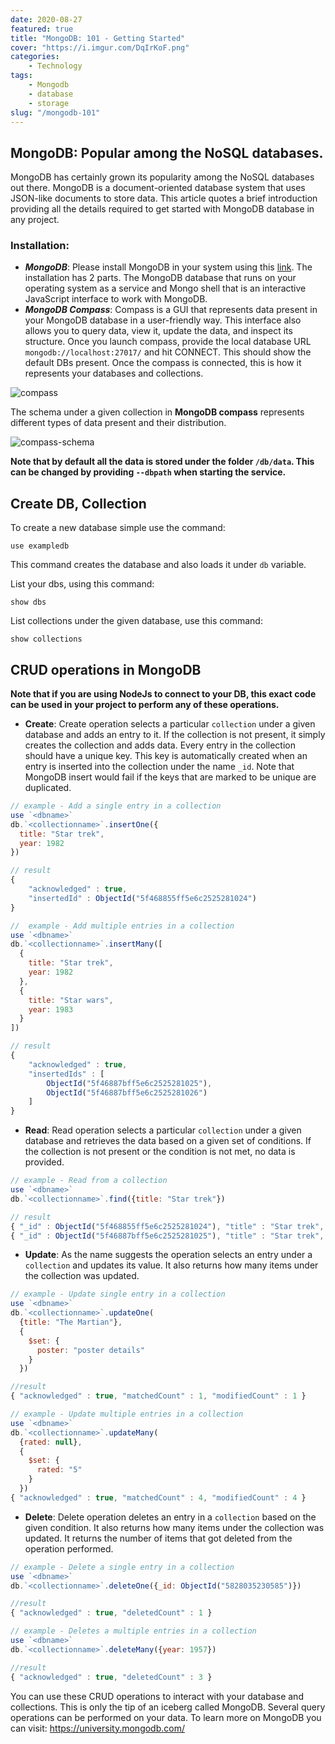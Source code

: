 ```yaml
---
date: 2020-08-27
featured: true
title: "MongoDB: 101 - Getting Started"
cover: "https://i.imgur.com/DqIrKoF.png"
categories: 
    - Technology
tags:
    - Mongodb
    - database
    - storage
slug: "/mongodb-101"
---
```


## MongoDB: Popular among the NoSQL databases.

MongoDB has certainly grown its popularity among the NoSQL databases out there. MongoDB is a document-oriented database system that uses JSON-like documents to store data. This article quotes a brief introduction providing all the details required to get started with MongoDB database in any project.

### Installation: 
- ***MongoDB***: Please install MongoDB in your system using this [link](https://docs.mongodb.com/manual/administration/install-community/). The installation has 2 parts. The MongoDB database that runs on your operating system as a service and Mongo shell that is an interactive JavaScript interface to work with MongoDB. 
- ***MongoDB Compass***: Compass is a GUI that represents data present in your MongoDB database in a user-friendly way. This interface also allows you to query data, view it, update the data, and inspect its structure. Once you launch compass, provide the local database URL `mongodb://localhost:27017/` and hit CONNECT. This should show the default DBs present. Once the compass is connected, this is how it represents your databases and collections.

![compass](https://i.imgur.com/WnQHNmS.png)

The schema under a given collection in **MongoDB compass** represents different types of data present and their distribution.

![compass-schema](https://i.imgur.com/H7NCFhH.png)

**Note that by default all the data is stored under the folder `/db/data`. This can be changed by providing `--dbpath` when starting the service.**

## Create DB, Collection

To create a new database simple use the command:
```
use exampledb
```
This command creates the database and also loads it under `db` variable.

List your dbs, using this command:
```
show dbs
```

List collections under the given database, use this command:
```
show collections
```

## CRUD operations in MongoDB

**Note that if you are using NodeJs to connect to your DB, this exact code can be used in your project to perform any of these operations.**

- **Create**: Create operation selects a particular `collection` under a given database and adds an entry to it. If the collection is not present, it simply creates the collection and adds data. Every entry in the collection should have a unique key. This key is automatically created when an entry is inserted into the collection under the name `_id`. Note that MongoDB insert would fail if the keys that are marked to be unique are duplicated.

```javascript
// example - Add a single entry in a collection
use `<dbname>`
db.`<collectionname>`.insertOne({
  title: "Star trek",
  year: 1982
})

// result
{
	"acknowledged" : true,
	"insertedId" : ObjectId("5f468855ff5e6c2525281024")
}
```

```javascript
//  example - Add multiple entries in a collection
use `<dbname>`
db.`<collectionname>`.insertMany([
  {
    title: "Star trek",
    year: 1982
  },
  {
    title: "Star wars",
    year: 1983
  }
])

// result
{
	"acknowledged" : true,
	"insertedIds" : [
		ObjectId("5f46887bff5e6c2525281025"),
		ObjectId("5f46887bff5e6c2525281026")
	]
}
```

- **Read**: Read operation selects a particular `collection` under a given database and retrieves the data based on a given set of conditions. If the collection is not present or the condition is not met, no data is provided.

```javascript
// example - Read from a collection
use `<dbname>`
db.`<collectionname>`.find({title: "Star trek"})
```

```javascript
// result
{ "_id" : ObjectId("5f468855ff5e6c2525281024"), "title" : "Star trek", "year" : 1982 }
{ "_id" : ObjectId("5f46887bff5e6c2525281025"), "title" : "Star trek", "year" : 1982 }
```

- **Update**: As the name suggests the operation selects an entry under a `collection` and updates its value. It also returns how many items under the collection was updated.

```javascript
// example - Update single entry in a collection
use `<dbname>`
db.`<collectionname>`.updateOne(
  {title: "The Martian"},
  {
    $set: {
      poster: "poster details"
    }
  })

//result
{ "acknowledged" : true, "matchedCount" : 1, "modifiedCount" : 1 }
```

```javascript
// example - Update multiple entries in a collection
use `<dbname>`
db.`<collectionname>`.updateMany(
  {rated: null},
  {
    $set: {
      rated: "5"
    }
  })
{ "acknowledged" : true, "matchedCount" : 4, "modifiedCount" : 4 }
```

- **Delete**: Delete operation deletes an entry in a `collection` based on the given condition. It also returns how many items under the collection was updated. It returns the number of items that got deleted from the operation performed.

```javascript
// example - Delete a single entry in a collection
use `<dbname>`
db.`<collectionname>`.deleteOne({_id: ObjectId("5828035230585")})

//result 
{ "acknowledged" : true, "deletedCount" : 1 }
```

```javascript
// example - Deletes a multiple entries in a collection
use `<dbname>`
db.`<collectionname>`.deleteMany({year: 1957})

//result
{ "acknowledged" : true, "deletedCount" : 3 }
```

You can use these CRUD operations to interact with your database and collections. This is only the tip of an iceberg called MongoDB. Several query operations can be performed on your data. To learn more on MongoDB you can visit: https://university.mongodb.com/
